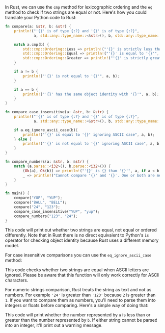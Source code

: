 In Rust, we can use the `cmp` method for lexicographic ordering and the `eq` method to check if two strings are equal or not. Here's how you could translate your Python code to Rust:

```rust
fn compare(a: &str, b: &str) {
    println!("'{}' is of type {:?} and '{}' is of type {:?}",
             a, std::any::type_name::<&str>(), b, std::any::type_name::<&str>());

    match a.cmp(b) {
        std::cmp::Ordering::Less => println!("'{}' is strictly less than '{}'", a, b),
        std::cmp::Ordering::Equal => println!("'{}' is equal to '{}'", a, b),
        std::cmp::Ordering::Greater => println!("'{}' is strictly greater than '{}'", a, b)
    }

    if a != b {
        println!("'{}' is not equal to '{}'", a, b);
    }

    if a == b {
        println!("'{}' has the same object identity with '{}'", a, b);
    }
}

fn compare_case_insensitive(a: &str, b: &str) {
    println!("'{}' is of type {:?} and '{}' is of type {:?}",
             a, std::any::type_name::<&str>(), b, std::any::type_name::<&str>());

    if a.eq_ignore_ascii_case(b){
        println!("'{}' is equal to '{}' ignoring ASCII case", a, b);
    } else {
        println!("'{}' is not equal to '{}' ignoring ASCII case", a, b);
    }
}

fn compare_numbers(a: &str, b: &str) {
    match (a.parse::<i32>(), b.parse::<i32>()) {
        (Ok(a), Ok(b)) => println!("'{}' is {} than '{}'", a, if a < b { "less" } else { "greater" }, b),
        _ => println!("Cannot compare '{}' and '{}'. One or both are not valid integers.", a, b)
    }
}

fn main() {
    compare("YUP", "YUP");
    compare("BALL", "BELL");
    compare("24", "123");
    compare_case_insensitive("YUP", "yup");
    compare_numbers("123", "24");
}
```

This code will print out whether two strings are equal, not equal or ordered differently. Note that in Rust there is no direct equivalent to Python's `is` operator for checking object identity because Rust uses a different memory model.

For case insensitive comparisons you can use the `eq_ignore_ascii_case` method:


This code checks whether two strings are equal when ASCII letters are ignored. Please be aware that this function will only work correctly for ASCII characters.

For numeric strings comparison, Rust treats the string as text and not as numbers. For example `'24'` is greater than `'123'` because `2` is greater than `1`. If you want to compare them as numbers, you'll need to parse them into integers or floats before comparing. Here's a simple way of doing that:


This code will print whether the number represented by `a` is less than or greater than the number represented by `b`. If either string cannot be parsed into an integer, it'll print out a warning message.
